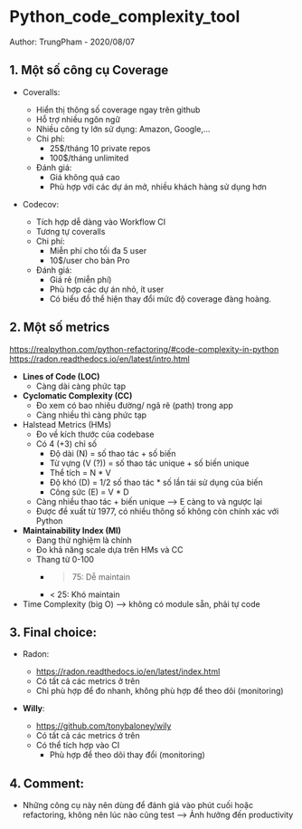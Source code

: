 #  Python_code_complexity_tool
Author: TrungPham - 2020/08/07

## 1. Một số công cụ Coverage

- Coveralls:
  - Hiển thị thông số coverage ngay trên github
  - Hỗ trợ nhiều ngôn ngữ
  - Nhiều công ty lớn sử dụng: Amazon, Google,...
  - Chi phí: 
     - 25$/tháng 10 private repos
     - 100$/tháng unlimited
  - Đánh giá:
     - Giá không quá cao
     - Phù hợp với các dự án mở, nhiều khách hàng sử dụng hơn

- Codecov:
   - Tích hợp dễ dàng vào Workflow CI
   - Tương tự coveralls
   - Chi phí:
      - Miễn phí cho tối đa 5 user 
      - 10$/user cho bản Pro
   - Đánh giá:
      - Giá rẻ (miễn phí)
      - Phù hợp các dự án nhỏ, ít user 
      - Có biểu đồ thể hiện thay đổi mức độ coverage đàng hoàng.


 ## 2. Một số metrics
https://realpython.com/python-refactoring/#code-complexity-in-python
https://radon.readthedocs.io/en/latest/intro.html

 - **Lines of Code (LOC)**
    - Càng dài càng phức tạp
 - **Cyclomatic Complexity (CC)**
    - Đo xem có bao nhiêu đường/ ngã rẽ (path) trong app
    - Càng nhiều thì càng phức tạp
 - Halstead Metrics (HMs)
    - Đo về kích thước của codebase
    - Có 4 (+3) chỉ số
       - Độ dài (N) = số thao tác + số biến 
       - Từ vựng (V (?)) = số thao tác unique + số biến unique
       - Thể tích = N * V
       - Độ khó (D) = 1/2 số thao tác * số lần tái sử dụng của biến
       - Công sức (E) = V * D
    - Càng nhiều thao tác + biến unique --> E càng to và ngược lại
    - Được đề xuất từ 1977, có nhiều thông số không còn chính xác với Python
 - **Maintainability Index (MI)**
    - Đang thử nghiệm là chính
    - Đo khả năng scale dựa trên HMs và CC
    - Thang từ 0-100
       - > 75: Dễ maintain
       - < 25: Khó maintain 
 - Time Complexity (big O) 
    --> không có module sẵn, phải tự code

 ## 3. Final choice:

 - Radon:
 	- https://radon.readthedocs.io/en/latest/index.html
 	- Có tất cả các metrics ở trên
 	- Chỉ phù hợp để đo nhanh, không phù hợp để theo dõi (monitoring)

 - **Willy**: 
    - https://github.com/tonybaloney/wily
    - Có tất cả các metrics ở trên
    - Có thể tích hợp vào CI
       - Phù hợp để theo dõi thay đổi (monitoring)


## 4. Comment:

 - Những công cụ này nên dùng để đánh giá vào phút cuối hoặc refactoring, không nên lúc nào cũng test 
 --> Ảnh hưởng đến productivity   